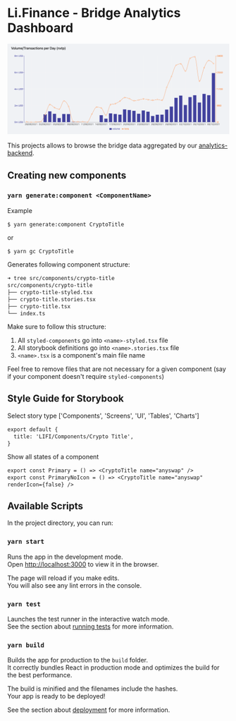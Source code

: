 # Li.Finance - Bridge Analytics Dashboard

![Screenshot](./docs/images/nxtp_daily_volume.png?raw=true)

This projects allows to browse the bridge data aggregated by our [analytics-backend](https://github.com/lifinance/lifi-analytics-backend).

## Creating new components

### `yarn generate:component <ComponentName>`

Example

```
$ yarn generate:component CryptoTitle
```

or

```
$ yarn gc CryptoTitle
```

Generates following component structure:

```
➜ tree src/components/crypto-title
src/components/crypto-title
├── crypto-title-styled.tsx
├── crypto-title.stories.tsx
├── crypto-title.tsx
└── index.ts
```

Make sure to follow this structure:

1. All `styled-components` go into `<name>-styled.tsx` file
2. All storybook definitions go into `<name>.stories.tsx` file
3. `<name>.tsx` is a component's main file name

Feel free to remove files that are not necessary for a given component (say if your component doesn't require `styled-components`)

## Style Guide for Storybook
Select story type ['Components', 'Screens', 'UI', 'Tables', 'Charts']
```
export default {
  title: 'LIFI/Components/Crypto Title',
}
```
Show all states of a component
```
export const Primary = () => <CryptoTitle name="anyswap" />
export const PrimaryNoIcon = () => <CryptoTitle name="anyswap" renderIcon={false} />
```

## Available Scripts

In the project directory, you can run:

### `yarn start`

Runs the app in the development mode.\
Open [http://localhost:3000](http://localhost:3000) to view it in the browser.

The page will reload if you make edits.\
You will also see any lint errors in the console.

### `yarn test`

Launches the test runner in the interactive watch mode.\
See the section about [running tests](https://facebook.github.io/create-react-app/docs/running-tests) for more information.

### `yarn build`

Builds the app for production to the `build` folder.\
It correctly bundles React in production mode and optimizes the build for the best performance.

The build is minified and the filenames include the hashes.\
Your app is ready to be deployed!

See the section about [deployment](https://facebook.github.io/create-react-app/docs/deployment) for more information.
